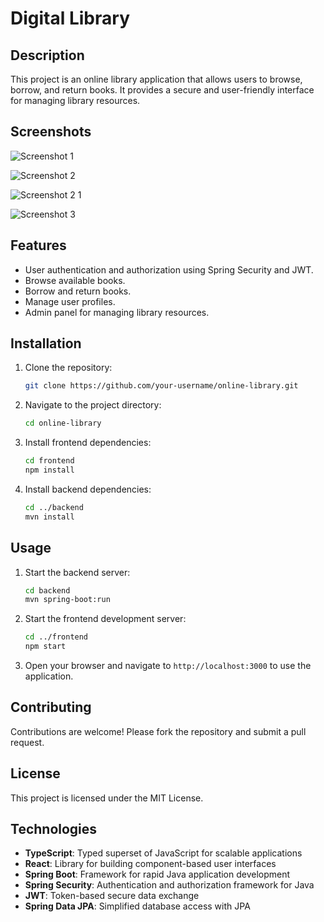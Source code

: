 ﻿# Digital Library

## Description
This project is an online library application that allows users to browse, borrow, and return books. It provides a secure and user-friendly interface for managing library resources.

## Screenshots
 ![Screenshot 1](https://github.com/user-attachments/assets/14da2f30-14a5-4915-8f64-dc4922c0c80c)

 ![Screenshot 2](https://github.com/user-attachments/assets/53d7cc47-43b1-4499-b989-6be6c9093c2e)

 ![Screenshot 2 1](https://github.com/user-attachments/assets/bdd57b09-6fdb-4d30-ac3f-6bdc5542907f)

 ![Screenshot 3](https://github.com/user-attachments/assets/beba7fb7-3f11-47ef-9a85-b1a3512ed295)

## Features
- User authentication and authorization using Spring Security and JWT.
- Browse available
 books.
- Borrow and return books.
- Manage user profiles.
- Admin panel for managing library resources.

## Installation
1. Clone the repository:
    ```bash
    git clone https://github.com/your-username/online-library.git
    ```
2. Navigate to the project directory:
    ```bash
    cd online-library
    ```
3. Install frontend dependencies:
    ```bash
    cd frontend
    npm install
    ```
4. Install backend dependencies:
    ```bash
    cd ../backend
    mvn install
    ```

## Usage
1. Start the backend server:
    ```bash
    cd backend
    mvn spring-boot:run
    ```
2. Start the frontend development server:
    ```bash
    cd ../frontend
    npm start
    ```
3. Open your browser and navigate to `http://localhost:3000` to use the application.

## Contributing
Contributions are welcome! Please fork the repository and submit a pull request.

## License
This project is licensed under the MIT License.

## Technologies
- **TypeScript**: Typed superset of JavaScript for scalable applications  
- **React**: Library for building component-based user interfaces  
- **Spring Boot**: Framework for rapid Java application development  
- **Spring Security**: Authentication and authorization framework for Java  
- **JWT**: Token-based secure data exchange  
- **Spring Data JPA**: Simplified database access with JPA  
